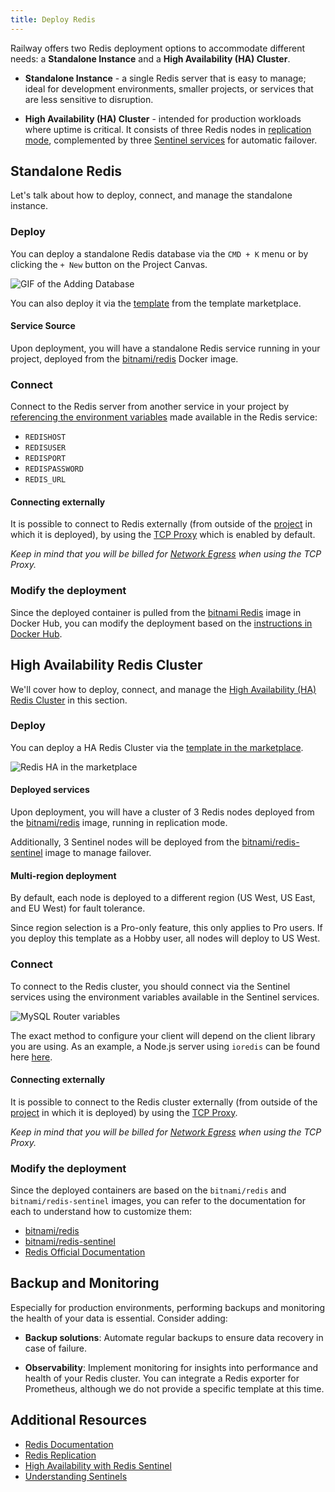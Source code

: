 ```yaml
---
title: Deploy Redis
---
```


Railway offers two Redis deployment options to accommodate different needs: a **Standalone Instance** and a **High Availability (HA) Cluster**.

- **Standalone Instance** - a single Redis server that is easy to manage; ideal for development environments, smaller projects, or services that are less sensitive to disruption.

- **High Availability (HA) Cluster** - intended for production workloads where uptime is critical. It consists of three Redis nodes in [replication mode](https://redis.io/docs/latest/operate/oss_and_stack/management/replication/), complemented by three [Sentinel services](https://redis.io/learn/operate/redis-at-scale/high-availability/understanding-sentinels) for automatic failover.

## Standalone Redis

Let's talk about how to deploy, connect, and manage the standalone instance.

### Deploy

You can deploy a standalone Redis database via the `CMD + K` menu or by clicking the `+ New` button on the Project Canvas.

<Image src="https://res.cloudinary.com/railway/image/upload/v1695934218/docs/databases/addDB_qxyctn.gif"
alt="GIF of the Adding Database"
layout="responsive"
width={450} height={396} quality={100} />

You can also deploy it via the [template](https://railway.app/template/redis) from the template marketplace.

#### Service Source

Upon deployment, you will have a standalone Redis service running in your project, deployed from the [bitnami/redis](https://hub.docker.com/r/bitnami/redis) Docker image.

### Connect

Connect to the Redis server from another service in your project by [referencing the environment variables](/guides/variables#referencing-another-services-variable) made available in the Redis service:

- `REDISHOST`
- `REDISUSER`
- `REDISPORT`
- `REDISPASSWORD`
- `REDIS_URL`

#### Connecting externally

It is possible to connect to Redis externally (from outside of the [project](/develop/projects) in which it is deployed), by using the [TCP Proxy](/deploy/exposing-your-app#tcp-proxying) which is enabled by default.

*Keep in mind that you will be billed for [Network Egress](/reference/pricing/plans#resource-usage-pricing) when using the TCP Proxy.*

### Modify the deployment

Since the deployed container is pulled from the [bitnami Redis](https://hub.docker.com/r/bitnami/redis) image in Docker Hub, you can modify the deployment based on the [instructions in Docker Hub](https://hub.docker.com/r/bitnami/redis).

## High Availability Redis Cluster

We'll cover how to deploy, connect, and manage the [High Availability (HA) Redis Cluster](https://redis.io/docs/latest/operate/oss_and_stack/management/sentinel/) in this section.

### Deploy

You can deploy a HA Redis Cluster via the [template in the marketplace](https://railway.app/template/ha-redis).

<Image src="https://res.cloudinary.com/railway/image/upload/v1723667697/docs/databases/rediscluster_x6zzwd.png"
alt="Redis HA in the marketplace"
layout="responsive"
width={376} height={396} quality={100} />

#### Deployed services

Upon deployment, you will have a cluster of 3 Redis nodes deployed from the [bitnami/redis](https://hub.docker.com/r/bitnami/redis) image, running in replication mode. 

Additionally, 3 Sentinel nodes will be deployed from the [bitnami/redis-sentinel](https://hub.docker.com/r/bitnami/redis-sentinel) image to manage failover.

#### Multi-region deployment

By default, each node is deployed to a different region (US West, US East, and EU West) for fault tolerance.

Since region selection is a Pro-only feature, this only applies to Pro users. If you deploy this template as a Hobby user, all nodes will deploy to US West.

### Connect

To connect to the Redis cluster, you should connect via the Sentinel services using the environment variables available in the Sentinel services.

<Image src="https://res.cloudinary.com/railway/image/upload/v1723761949/docs/databases/CleanShot_2024-08-15_at_16.43.46_ngja7a.gif"
alt="MySQL Router variables"
layout="responsive"
width={655} height={396} quality={100} />

The exact method to configure your client will depend on the client library you are using.  As an example, a Node.js server using `ioredis` can be found here [here](https://github.com/railwayapp-templates/redis-ha-sentinel/blob/main/exampleApps/node/server.js#L4).

#### Connecting externally

It is possible to connect to the Redis cluster externally (from outside of the [project](/develop/projects) in which it is deployed) by using the [TCP Proxy](/deploy/exposing-your-app#tcp-proxying).

*Keep in mind that you will be billed for [Network Egress](/reference/pricing/plans#resource-usage-pricing) when using the TCP Proxy.*

### Modify the deployment

Since the deployed containers are based on the `bitnami/redis` and `bitnami/redis-sentinel` images, you can refer to the documentation for each to understand how to customize them:
- [bitnami/redis](https://hub.docker.com/r/bitnami/redis)
- [bitnami/redis-sentinel](https://hub.docker.com/r/bitnami/redis-sentinel)
- [Redis Official Documentation](https://redis.io/documentation)

## Backup and Monitoring

Especially for production environments, performing backups and monitoring the health of your data is essential. Consider adding:

- **Backup solutions**: Automate regular backups to ensure data recovery in case of failure.

- **Observability**: Implement monitoring for insights into performance and health of your Redis cluster. You can integrate a Redis exporter for Prometheus, although we do not provide a specific template at this time.

## Additional Resources

- [Redis Documentation](https://redis.io/docs/latest/operate/oss_and_stack/)
- [Redis Replication](https://redis.io/docs/latest/operate/oss_and_stack/management/replication/)
- [High Availability with Redis Sentinel](https://redis.io/docs/latest/operate/oss_and_stack/management/sentinel/)
- [Understanding Sentinels](https://redis.io/learn/operate/redis-at-scale/high-availability/understanding-sentinels)
